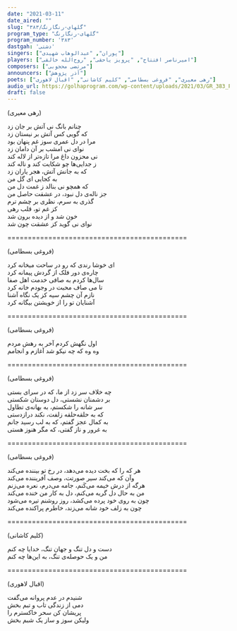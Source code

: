 ```yaml
---
date: "2021-03-11"
date_aired: ""
slug: "گلهای-رنگارنگ/۳۸۳"
program_type: "گلهای-رنگارنگ"
program_number: '۳۸۳'
dastgah: 'دشتی'
singers: ["پوران", "عبدالوهاب شهیدی"]
players: ["امیرناصر افتتاح", "پرویز یاحقی", "روح‌الله خالقی"]
composers: ["مرتضی محجوبی"]
announcers: ["آذر پژوهش"]
poets: ["رهی معیری", "فروغی بسطامی", "کلیم کاشانی", "اقبال لاهوری"]
audio_url: https://golhaprogram.com/wp-content/uploads/2021/03/GR_383_Pouran_Shahidi.mp3
draft: false
---
```


(رهی معیری)  

چنانم بانگ نی آتش بر جان زد  
که گویی کس آتش بر نیستان زد  
مرا در دل عمری سوز غم پنهان بود  
نوای نی امشب بر آن دامان زد  
نی محزون داغ مرا تازه‌تر از لاله کند  
ز جدایی‌ها چو شکایت کند و ناله کند  
که به جانش آتش، هجر یاران زد  
به کجایی ای گل من  
که همچو نی بنالد ز غمت دل من  
جز ناله‌ی دل نبود، در عشقت حاصل من  
گذری به سرم، نظری بر چشم ترم  
کز غم تو، قلب رهی  
خون شد و از دیده برون شد  
نوای نی گوید کز عشقت چون شد  

============================================  

(فروغی بسطامی)  

ای خوشا رندی که رو در ساحت میخانه کرد  
چاره‌ی دور فلک از گردش پیمانه کرد  
سال‌ها کردم به صافی خدمت اهل صفا  
تا می صاف محبت در وجودم خانه کرد  
نازم آن چشم سیه کز یک نگاه آشنا  
آشنایان تو را از خویشتن بیگانه کرد  

============================================  

(فروغی بسطامی)  

اول نگهش کردم آخر به رهش مردم  
وه وه که چه نیکو شد آغازم و انجامم  

============================================  

(فروغی بسطامی)  

چه خلاف سر زد از ما، که در سرای بستی  
بر دشمنان نشستی، دل دوستان شکستی  
سر شانه را شکستم، به بهانه‌ی تطاول  
که به حلقه‌حلقه زلفت، نکند درازدستی  
به کمال عجز گفتم، که به لب رسید جانم  
به غرور و ناز گفتی، که مگر هنوز هستی  

============================================  

(فروغی بسطامی)  

هر که را که بخت دیده می‌دهد، در رخ تو بیننده می‌کند  
وآن که می‌کند سیر صورتت، وصف آفریننده می‌کند  
هرگه از درش خیمه می‌کَنم، جامه می‌درم، نعره می‌زنم  
من به حال دل گریه می‌کنم، دل به کار من خنده می‌کند  
چون به روی خود پرده می‌کشد، روز روشنم تیره می‌شود  
چون به زلف خود شانه می‌زند، خاطرم پراکنده می‌کند  

============================================  

(کلیم کاشانی)  

دست و دل تنگ و جهان تنگ، خدایا چه کنم  
من و یک حوصله‌ی تنگ، به این‌ها چه کنم  

============================================  

(اقبال لاهوری)  

شنیدم در عدم پروانه می‌گفت  
دمی از زندگی تاب و تبم بخش  
پریشان کن سحر خاکسترم را  
ولیکن سوز و ساز یک شبم بخش  

